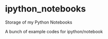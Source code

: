 ipython_notebooks
=================

Storage of my Python Notebooks

A bunch of example codes for ipython/notebook

